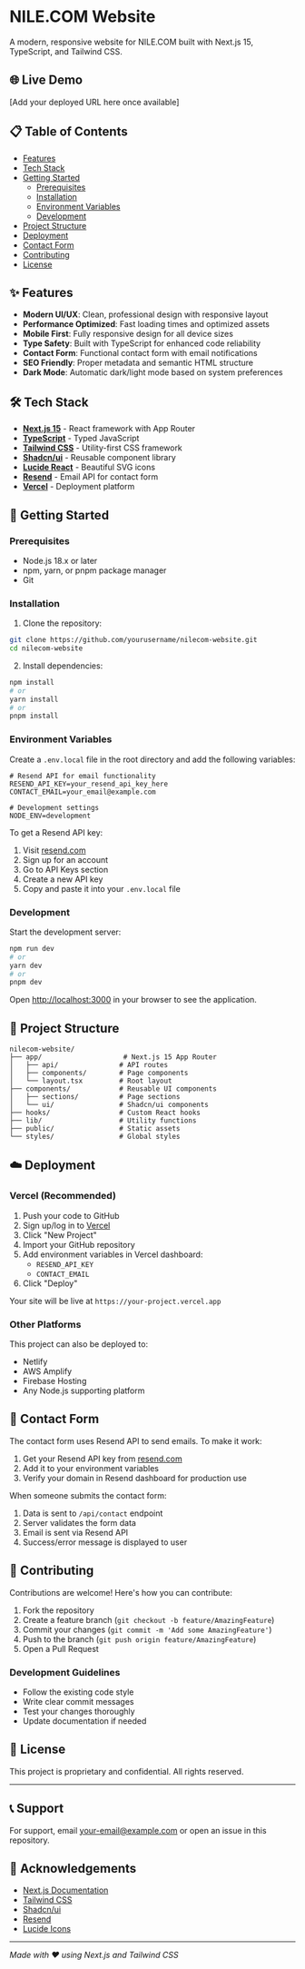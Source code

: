 # NILE.COM Website

A modern, responsive website for NILE.COM built with Next.js 15, TypeScript, and Tailwind CSS.

## 🌐 Live Demo

[Add your deployed URL here once available]

## 📋 Table of Contents

- [Features](#features)
- [Tech Stack](#tech-stack)
- [Getting Started](#getting-started)
  - [Prerequisites](#prerequisites)
  - [Installation](#installation)
  - [Environment Variables](#environment-variables)
  - [Development](#development)
- [Project Structure](#project-structure)
- [Deployment](#deployment)
- [Contact Form](#contact-form)
- [Contributing](#contributing)
- [License](#license)

## ✨ Features

- **Modern UI/UX**: Clean, professional design with responsive layout
- **Performance Optimized**: Fast loading times and optimized assets
- **Mobile First**: Fully responsive design for all device sizes
- **Type Safety**: Built with TypeScript for enhanced code reliability
- **Contact Form**: Functional contact form with email notifications
- **SEO Friendly**: Proper metadata and semantic HTML structure
- **Dark Mode**: Automatic dark/light mode based on system preferences

## 🛠 Tech Stack

- **[Next.js 15](https://nextjs.org/)** - React framework with App Router
- **[TypeScript](https://www.typescriptlang.org/)** - Typed JavaScript
- **[Tailwind CSS](https://tailwindcss.com/)** - Utility-first CSS framework
- **[Shadcn/ui](https://ui.shadcn.com/)** - Reusable component library
- **[Lucide React](https://lucide.dev/)** - Beautiful SVG icons
- **[Resend](https://resend.com/)** - Email API for contact form
- **[Vercel](https://vercel.com/)** - Deployment platform

## 🚀 Getting Started

### Prerequisites

- Node.js 18.x or later
- npm, yarn, or pnpm package manager
- Git

### Installation

1. Clone the repository:
```bash
git clone https://github.com/yourusername/nilecom-website.git
cd nilecom-website
```

2. Install dependencies:
```bash
npm install
# or
yarn install
# or
pnpm install
```

### Environment Variables

Create a `.env.local` file in the root directory and add the following variables:

```env
# Resend API for email functionality
RESEND_API_KEY=your_resend_api_key_here
CONTACT_EMAIL=your_email@example.com

# Development settings
NODE_ENV=development
```

To get a Resend API key:
1. Visit [resend.com](https://resend.com)
2. Sign up for an account
3. Go to API Keys section
4. Create a new API key
5. Copy and paste it into your `.env.local` file

### Development

Start the development server:

```bash
npm run dev
# or
yarn dev
# or
pnpm dev
```

Open [http://localhost:3000](http://localhost:3000) in your browser to see the application.

## 📁 Project Structure

```
nilecom-website/
├── app/                    # Next.js 15 App Router
│   ├── api/               # API routes
│   ├── components/        # Page components
│   └── layout.tsx         # Root layout
├── components/            # Reusable UI components
│   ├── sections/          # Page sections
│   └── ui/                # Shadcn/ui components
├── hooks/                 # Custom React hooks
├── lib/                   # Utility functions
├── public/                # Static assets
└── styles/                # Global styles
```

## ☁️ Deployment

### Vercel (Recommended)

1. Push your code to GitHub
2. Sign up/log in to [Vercel](https://vercel.com)
3. Click "New Project"
4. Import your GitHub repository
5. Add environment variables in Vercel dashboard:
   - `RESEND_API_KEY`
   - `CONTACT_EMAIL`
6. Click "Deploy"

Your site will be live at `https://your-project.vercel.app`

### Other Platforms

This project can also be deployed to:
- Netlify
- AWS Amplify
- Firebase Hosting
- Any Node.js supporting platform

## 📧 Contact Form

The contact form uses Resend API to send emails. To make it work:

1. Get your Resend API key from [resend.com](https://resend.com)
2. Add it to your environment variables
3. Verify your domain in Resend dashboard for production use

When someone submits the contact form:
1. Data is sent to `/api/contact` endpoint
2. Server validates the form data
3. Email is sent via Resend API
4. Success/error message is displayed to user

## 🤝 Contributing

Contributions are welcome! Here's how you can contribute:

1. Fork the repository
2. Create a feature branch (`git checkout -b feature/AmazingFeature`)
3. Commit your changes (`git commit -m 'Add some AmazingFeature'`)
4. Push to the branch (`git push origin feature/AmazingFeature`)
5. Open a Pull Request

### Development Guidelines

- Follow the existing code style
- Write clear commit messages
- Test your changes thoroughly
- Update documentation if needed

## 📄 License

This project is proprietary and confidential. All rights reserved.

---

## 📞 Support

For support, email [your-email@example.com](mailto:your-email@example.com) or open an issue in this repository.

## 🙏 Acknowledgements

- [Next.js Documentation](https://nextjs.org/docs)
- [Tailwind CSS](https://tailwindcss.com)
- [Shadcn/ui](https://ui.shadcn.com)
- [Resend](https://resend.com)
- [Lucide Icons](https://lucide.dev)

---
*Made with ❤️ using Next.js and Tailwind CSS*